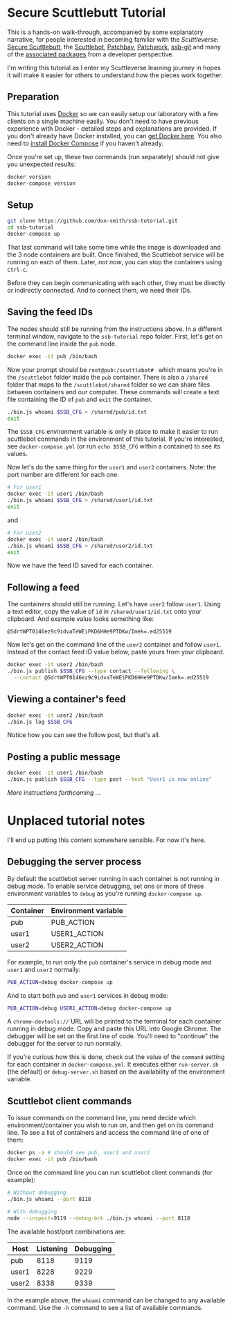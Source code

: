 # Secure Scuttlebutt Tutorial

This is a hands-on walk-through, accompanied by some explanatory narrative, for people interested in becoming familiar with the _Scuttleverse_: [Secure Scuttlebutt](http://scuttlebot.io/more/protocols/secure-scuttlebutt.html), the [Scuttlebot](http://scuttlebot.io), [Patchbay](https://github.com/ssbc/patchbay), [Patchwork](https://ssbc.github.io/patchwork/), [ssb-git](https://git.scuttlebot.io/%25n92DiQh7ietE%2BR%2BX%2FI403LQoyf2DtR3WQfCkDKlheQU%3D.sha256) and many of the [associated packages](https://github.com/ssbc) from a developer perspective.

I'm writing this tutorial as I enter my Scuttleverse learning journey in hopes it will make it easier for others to understand how the pieces work together.


## Preparation

This tutorial uses [Docker](https://www.docker.com) so we can easily setup our laboratory with a few clients on a single machine easily. You don't need to have previous experience with Docker - detailed steps and explanations are provided. If you don't already have Docker installed, you can [get Docker here](https://docs.docker.com/engine/getstarted/step_one/#step-1-get-docker). You also need to [install Docker Compose](https://docs.docker.com/compose/install/) if you haven't already.

Once you're set up, these two commands (run separately) should not give you unexpected results:

```sh
docker version
docker-compose version
```

## Setup

```sh
git clone https://github.com/don-smith/ssb-tutorial.git
cd ssb-tutorial
docker-compose up
```

That last command will take some time while the image is downloaded and the 3 node containers are built. Once finished, the Scuttlebot service will be running on each of them. Later, _not now_, you can stop the containers using `Ctrl-c`.

Before they can begin communicating with each other, they must be directly or indirectly connected. And to connect them, we need their IDs.


## Saving the feed IDs

The nodes should still be running from the instructions above. In a different terminal window, navigate to the `ssb-tutorial` repo folder. First, let's get on the command line inside the `pub` node.

```sh
docker exec -it pub /bin/bash
```

Now your prompt should be `root@pub:/scuttlebot# ` which means you're in the `/scuttlebot` folder inside the `pub` container. There is also a `/shared` folder that maps to the `/scuttlebot/shared` folder so we can share files between containers and our computer. These commands will create a text file containing the ID of `pub` and `exit` the container.

```sh
./bin.js whoami $SSB_CFG > /shared/pub/id.txt
exit
```

The `$SSB_CFG` environment variable is only in place to make it easier to run scuttlebot commands in the environment of this tutorial. If you're interested, see `docker-compose.yml` (or run `echo $SSB_CFG` within a container) to see its values.

Now let's do the same thing for the `user1` and `user2` containers. Note: the port number are different for each one.

```sh
# For user1
docker exec -it user1 /bin/bash
./bin.js whoami $SSB_CFG > /shared/user1/id.txt
exit
```
and

```sh
# For user2
docker exec -it user2 /bin/bash
./bin.js whoami $SSB_CFG > /shared/user2/id.txt
exit
```

Now we have the feed ID saved for each container.


## Following a feed

The containers should still be running. Let's have `user2` follow `user1`. Using a text editor, copy the value of `id` in `/shared/user1/id.txt` onto your clipboard. And example value looks something like:

```
@SdrtWPT0146ez9c9idvaTeWEiPKD6HHe9PTDKw/Imek=.ed25519
```

Now let's get on the command line of the `user2` container and follow `user1`. Instead of the contact feed ID value below, paste yours from your clipboard.

```sh
docker exec -it user2 /bin/bash
./bin.js publish $SSB_CFG --type contact --following \
  --contact @SdrtWPT0146ez9c9idvaTeWEiPKD6HHe9PTDKw/Imek=.ed25519
```


## Viewing a container's feed

```sh
docker exec -it user2 /bin/bash
./bin.js log $SSB_CFG
```

Notice how you can see the follow post, but that's all.


## Posting a public message

```sh
docker exec -it user1 /bin/bash
./bin.js publish $SSB_CFG --type post --text "User1 is now online"
```


_More instructions forthcoming ..._


# Unplaced tutorial notes

I'll end up putting this content somewhere sensible. For now it's here.


## Debugging the server process

By default the scuttlebot server running in each container is not running in debug mode. To enable service debugging, set one or more of these environment variables to `debug` as you're running `docker-compose up`.

| Container | Environment variable |
|-----------| ---------------------|
| pub       | PUB_ACTION           |
| user1     | USER1_ACTION         |
| user2     | USER2_ACTION         |

For example, to run only the `pub` container's service in debug mode and `user1` and `user2` normally:

```sh
PUB_ACTION=debug docker-compose up
```

And to start both `pub` and `user1` services in debug mode:

```sh
PUB_ACTION=debug USER1_ACTION=debug docker-compose up
```

A `chrome-devtools://` URL will be printed to the terminal for each container running in debug mode. Copy and paste this URL into Google Chrome. The debugger will be set on the first line of code. You'll need to "continue" the debugger for the server to run normally.

If you're curious how this is done, check out the value of the `command` setting for each container in `docker-compose.yml`. It executes either `run-server.sh` (the default) or `debug-server.sh` based on the availability of the environment variable.


## Scuttlebot client commands

To issue commands on the command line, you need decide which environment/container you wish to run on, and then get on its command line. To see a list of containers and access the command line of one of them:

```sh
docker ps -a # should see pub, user1 and user2
docker exec -it pub /bin/bash
```

Once on the command line you can run scuttlebot client commands (for example):

```sh
# Without debugging
./bin.js whoami --port 8118

# With debugging
node --inspect=9119 --debug-brk ./bin.js whoami --port 8118
```

The available host/port combinations are:

| Host  | Listening | Debugging |
|-------|-----------|-----------|
| pub   | 8118      | 9119      |
| user1 | 8228      | 9229      |
| user2 | 8338      | 9339      |

In the example above, the `whoami` command can be changed to any available command. Use the `-h` command to see a list of available commands.
